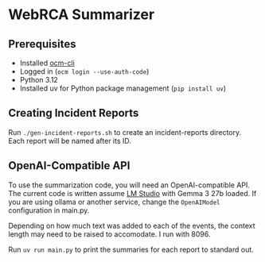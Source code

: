 # WebRCA Summarizer

## Prerequisites

- Installed [ocm-cli](https://console.redhat.com/openshift/downloads)
- Logged in (`ocm login --use-auth-code`)
- Python 3.12
- Installed uv for Python package management (`pip install uv`)

## Creating Incident Reports

Run `./gen-incident-reports.sh` to create an incident-reports directory.
Each report will be named after its ID.

## OpenAI-Compatible API

To use the summarization code, you will need an OpenAI-compatible API.
The current code is written assume [LM Studio](https://lmstudio.ai/) with Gemma 3 27b loaded.
If you are using ollama or another service, change the `OpenAIModel` configuration in main.py.

Depending on how much text was added to each of the events, the context length may need to be raised to accomodate.
I run with 8096.

Run `uv run main.py` to print the summaries for each report to standard out.

